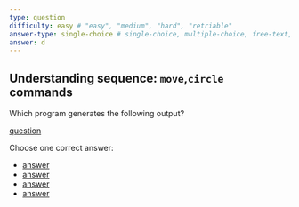 ```yaml
---
type: question
difficulty: easy # "easy", "medium", "hard", "retriable"
answer-type: single-choice # single-choice, multiple-choice, free-text, multiple-free-texts, program
answer: d
---
```


## Understanding sequence: `move`,`circle` commands

Which program generates the following output?

[question](circle/d.evy "evy:svg")

Choose one correct answer:

- [answer](circle/a.evy "evy:source")
- [answer](circle/b.evy "evy:source")
- [answer](circle/c.evy "evy:source")
- [answer](circle/d.evy "evy:source")
